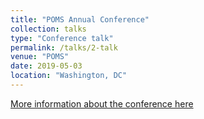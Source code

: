 ```yaml
---
title: "POMS Annual Conference"
collection: talks
type: "Conference talk"
permalink: /talks/2-talk
venue: "POMS"
date: 2019-05-03
location: "Washington, DC"
---
```


[More information about the conference here](https://pomsmeetings.org/conf-2019/)


